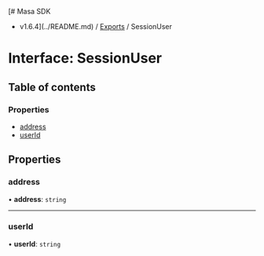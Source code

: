 [# Masa SDK
 - v1.6.4](../README.md) / [Exports](../modules.md) / SessionUser

# Interface: SessionUser

## Table of contents

### Properties

- [address](SessionUser.md#address)
- [userId](SessionUser.md#userid)

## Properties

### address

• **address**: `string`

___

### userId

• **userId**: `string`
